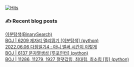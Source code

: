 

[![Hits](https://hits.seeyoufarm.com/api/count/incr/badge.svg?url=https%3A%2F%2Fgithub.com%2Fomnireader0&count_bg=%2379C83D&title_bg=%23555555&icon=&icon_color=%23E7E7E7&title=hits&edge_flat=false)](https://hits.seeyoufarm.com)
### ✍ Recent blog posts 
[이분탐색(BinarySearch)](https://sebiblog.tistory.com/59) <br>
[BOJ | 6209 제자리 멀리뛰기 [이분탐색] (python)](https://sebiblog.tistory.com/58) <br>
[2022.06.06 다짐일기4 : 아니 벌써 시간이 이렇게](https://sebiblog.tistory.com/57) <br>
[BOJ | 6137 문자열생성 [투포인터] (python)](https://sebiblog.tistory.com/56) <br>
[BOJ | 11286, 11279, 1927 절댓값힙, 최대힙, 최소힙 [힙] (python)](https://sebiblog.tistory.com/55) <br>
